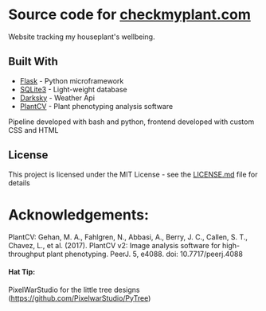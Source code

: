 # Source code for [checkmyplant.com](https://www.checkmyplant.com)
Website tracking my houseplant's wellbeing. 



## Built With

* [Flask](https://palletsprojects.com/p/flask/) - Python microframework
* [SQLite3](https://www.sqlite.org/index.html) - Light-weight database
* [Darksky](https://darksky.net/dev) - Weather Api
* [PlantCV](https://plantcv.danforthcenter.org/) - Plant phenotyping analysis software

Pipeline developed with bash and python, frontend developed with custom CSS and HTML

## License

This project is licensed under the MIT License - see the [LICENSE.md](LICENSE.md) file for details


# Acknowledgements:

PlantCV:
Gehan, M. A., Fahlgren, N., Abbasi, A., Berry, J. C., Callen, S. T., Chavez, L., et al. (2017). PlantCV v2: Image analysis software for high-throughput plant phenotyping. PeerJ. 5, e4088. doi: 10.7717/peerj.4088

#### Hat Tip:

PixelWarStudio for the little tree designs (https://github.com/PixelwarStudio/PyTree)
